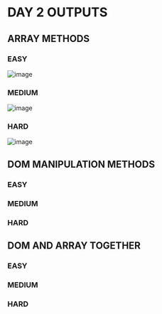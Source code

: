 # DAY 2 OUTPUTS

## ARRAY METHODS
### EASY 
![image](https://github.com/user-attachments/assets/8fd7a384-8835-4b8e-a941-a1fffc2481bd)

### MEDIUM
![image](https://github.com/user-attachments/assets/22491b26-6f08-40e0-8b68-2c57a8a91a75)

### HARD
![image](https://github.com/user-attachments/assets/3d1640c0-2f76-4553-95a1-59e04dc2bfd0)

## DOM MANIPULATION METHODS
### EASY 

### MEDIUM

### HARD

## DOM AND ARRAY TOGETHER 
### EASY 

### MEDIUM

### HARD

